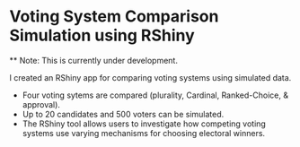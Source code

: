 # Voting System Comparison Simulation using RShiny

** Note: This is currently under development. 

I created an RShiny app for comparing voting systems using simulated data. 
* Four voting sytems are compared (plurality, Cardinal, Ranked-Choice, & approval). 
* Up to 20 candidates and 500 voters can be simulated. 
* The RShiny tool allows users to investigate how competing voting systems use varying mechanisms for choosing electoral winners. 
